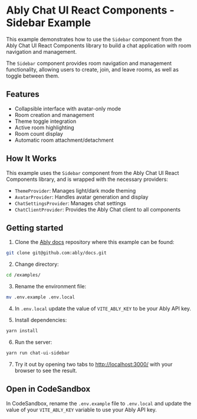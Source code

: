 # Ably Chat UI React Components - Sidebar Example

This example demonstrates how to use the `Sidebar` component from the Ably Chat UI React Components library to build a chat application with room navigation and management.

The `Sidebar` component provides room navigation and management functionality, allowing users to create, join, and leave rooms, as well as toggle between them.

## Features

- Collapsible interface with avatar-only mode
- Room creation and management
- Theme toggle integration
- Active room highlighting
- Room count display
- Automatic room attachment/detachment

## How It Works

This example uses the `Sidebar` component from the Ably Chat UI React Components library, and is wrapped with the necessary providers:

- `ThemeProvider`: Manages light/dark mode theming
- `AvatarProvider`: Handles avatar generation and display
- `ChatSettingsProvider`: Manages chat settings
- `ChatClientProvider`: Provides the Ably Chat client to all components

## Getting started

1. Clone the [Ably docs](https://github.com/ably/docs) repository where this example can be found:

  ```sh
  git clone git@github.com:ably/docs.git
  ```

2. Change directory:

  ```sh
  cd /examples/
  ```

3. Rename the environment file:

  ```sh
  mv .env.example .env.local
  ```

4. In `.env.local` update the value of `VITE_ABLY_KEY` to be your Ably API key.

5. Install dependencies:

  ```sh
  yarn install
  ```

6. Run the server:

  ```sh
  yarn run chat-ui-sidebar
  ```

7. Try it out by opening two tabs to [http://localhost:3000/](http://localhost:3000/) with your browser to see the result.

## Open in CodeSandbox

In CodeSandbox, rename the `.env.example` file to `.env.local` and update the value of your `VITE_ABLY_KEY` variable to use your Ably API key.
